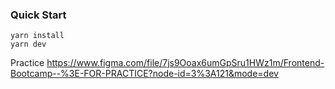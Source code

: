 ### Quick Start

```
yarn install
yarn dev
```

Practice
https://www.figma.com/file/7js9Ooax6umGpSru1HWz1m/Frontend-Bootcamp--%3E-FOR-PRACTICE?node-id=3%3A121&mode=dev